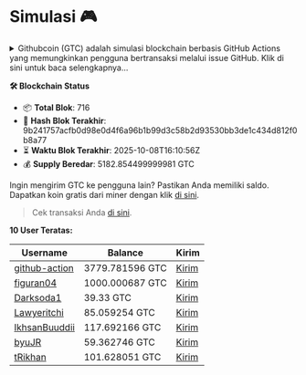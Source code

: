 # Simulasi 🎮

<details>
    <summary>Githubcoin (GTC) adalah simulasi blockchain berbasis GitHub Actions yang memungkinkan pengguna bertransaksi melalui issue GitHub. Klik di sini untuk baca selengkapnya...</summary>
    <p>Setiap 8 jam, sistem menambahkan blok baru dan mencetak 9.589 GTC, dengan mekanisme halving setiap 4 bulan untuk mengurangi emisi koin seiring waktu. Simulasi ini berfokus pada transparansi dengan pencatatan terbuka di repository, tetapi tidak menerapkan desentralisasi karena seluruh proses dikendalikan oleh workflow GitHub. Selain desentralisasi dan transparansi, aspek lain seperti keamanan, konsensus, dan efisiensi transaksi juga menjadi elemen penting dalam blockchain nyata, meskipun tidak sepenuhnya diterapkan dalam simulasi ini.</p>
    </details>

<!--blockchain:start-->

**🛠 Blockchain Status**
- 📦 **Total Blok**: 716
- 🔗 **Hash Blok Terakhir**: 9b241757acfb0d98e0d4f6a96b1b99d3c58b2d93530bb3de1c434d812f0b8a77
- ⏳ **Waktu Blok Terakhir**: 2025-10-08T16:10:56Z
- 💰 **Supply Beredar**: 5182.854499999981 GTC

<!--blockchain:end-->

<!--user:start-->

Ingin mengirim GTC ke pengguna lain? Pastikan Anda memiliki saldo.
Dapatkan koin gratis dari miner dengan klik [di sini](https://github.com/figuran04/gtcscan/issues/new?title=Terima+dari+@github-action&body=Cukup+kirim+dan+menunggu+transaksi+divalidasi).

> Cek transaksi Anda [di sini](https://figuran04.github.io/gtcscan).

**10 User Teratas:**

| Username | Balance | Kirim |
|----------|---------|-------|
| [github-action](https://figuran04.github.io/gtcscan/?q=github-action) | 3779.781596 GTC | [Kirim](https://github.com/figuran04/gtcscan/issues/new?title=Kirim+1.23+GTC+ke+@github-action&body=Nominal+dapat+diganti+terlebih+dahulu+sebelum+mengirim+dan+menunggu+transaksi+divalidasi) |
| [figuran04](https://figuran04.github.io/gtcscan/?q=figuran04) | 1000.000687 GTC | [Kirim](https://github.com/figuran04/gtcscan/issues/new?title=Kirim+1.23+GTC+ke+@figuran04&body=Nominal+dapat+diganti+terlebih+dahulu+sebelum+mengirim+dan+menunggu+transaksi+divalidasi) |
| [Darksoda1](https://figuran04.github.io/gtcscan/?q=Darksoda1) | 39.33 GTC | [Kirim](https://github.com/figuran04/gtcscan/issues/new?title=Kirim+1.23+GTC+ke+@Darksoda1&body=Nominal+dapat+diganti+terlebih+dahulu+sebelum+mengirim+dan+menunggu+transaksi+divalidasi) |
| [Lawyeritchi](https://figuran04.github.io/gtcscan/?q=Lawyeritchi) | 85.059254 GTC | [Kirim](https://github.com/figuran04/gtcscan/issues/new?title=Kirim+1.23+GTC+ke+@Lawyeritchi&body=Nominal+dapat+diganti+terlebih+dahulu+sebelum+mengirim+dan+menunggu+transaksi+divalidasi) |
| [IkhsanBuuddii](https://figuran04.github.io/gtcscan/?q=IkhsanBuuddii) | 117.692166 GTC | [Kirim](https://github.com/figuran04/gtcscan/issues/new?title=Kirim+1.23+GTC+ke+@IkhsanBuuddii&body=Nominal+dapat+diganti+terlebih+dahulu+sebelum+mengirim+dan+menunggu+transaksi+divalidasi) |
| [byuJR](https://figuran04.github.io/gtcscan/?q=byuJR) | 59.362746 GTC | [Kirim](https://github.com/figuran04/gtcscan/issues/new?title=Kirim+1.23+GTC+ke+@byuJR&body=Nominal+dapat+diganti+terlebih+dahulu+sebelum+mengirim+dan+menunggu+transaksi+divalidasi) |
| [tRikhan](https://figuran04.github.io/gtcscan/?q=tRikhan) | 101.628051 GTC | [Kirim](https://github.com/figuran04/gtcscan/issues/new?title=Kirim+1.23+GTC+ke+@tRikhan&body=Nominal+dapat+diganti+terlebih+dahulu+sebelum+mengirim+dan+menunggu+transaksi+divalidasi) |


<!--user:end-->




















































































































































































































































































































































































































































































































































































































































































































































































